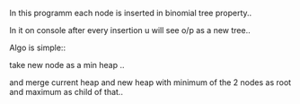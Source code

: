 In this programm each node is inserted in binomial tree property..

In it on  console after every insertion u will see o/p as a new tree..

Algo is simple::

take new node as a min heap ..

and merge current heap and new heap with minimum of the 2 nodes as root and maximum as child of that.. 